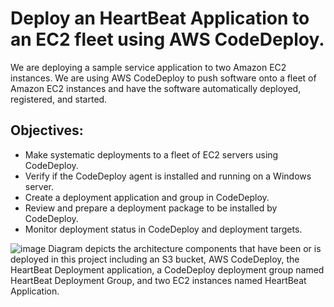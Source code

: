 # Deploy an HeartBeat Application to an EC2 fleet using AWS CodeDeploy.
We are deploying a sample service application to two Amazon EC2 instances. We are using AWS CodeDeploy to push software onto a fleet of Amazon EC2 instances and have the software automatically deployed, registered, and started.

## Objectives:
- Make systematic deployments to a fleet of EC2 servers using CodeDeploy.
- Verify if the CodeDeploy agent is installed and running on a Windows server.
- Create a deployment application and group in CodeDeploy.
- Review and prepare a deployment package to be installed by CodeDeploy.
- Monitor deployment status in CodeDeploy and deployment targets.

![image](https://github.com/user-attachments/assets/0e0a5ed6-9225-4f5a-b4f1-b3a10fb1ac61)
Diagram depicts the architecture components that have been or is deployed in this project including an S3 bucket, AWS CodeDeploy, the HeartBeat Deployment application, a CodeDeploy deployment group named HeartBeat Deployment Group, and two EC2 instances named HeartBeat Application.



